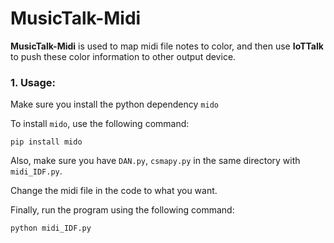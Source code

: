 # MusicTalk-Midi

**MusicTalk-Midi** is used to map midi file notes to color, and then use **IoTTalk** to push these color information to other output device.

### 1. Usage:

Make sure you install the python dependency `mido`

To install `mido`, use the following command:

```b
pip install mido
```



Also, make sure you have `DAN.py`, `csmapy.py` in the same directory with `midi_IDF.py`.

Change the midi file in the code to what you want.

Finally, run the program using the following command:

```py
python midi_IDF.py
```

